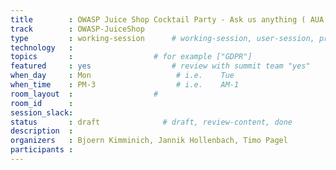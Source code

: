 ```yaml
---
title        : OWASP Juice Shop Cocktail Party - Ask us anything ( AUA )
track        : OWASP-JuiceShop
type         : working-session      # working-session, user-session, product-session
technology   :
topics       :                  # for example ["GDPR"]
featured     : yes                  # review with summit team "yes"
when_day     : Mon                   # i.e.    Tue
when_time    : PM-3                  # i.e.    AM-1
room_layout  :                  #
room_id      :
session_slack:
status       : draft              # draft, review-content, done
description  :
organizers   : Bjoern Kimminich, Jannik Hollenbach, Timo Pagel
participants :
---
```


<!--(add intro)

## WHY

(...)

## What

(...)

## Outcomes

(...)

## References

(...)


## Previous-->
